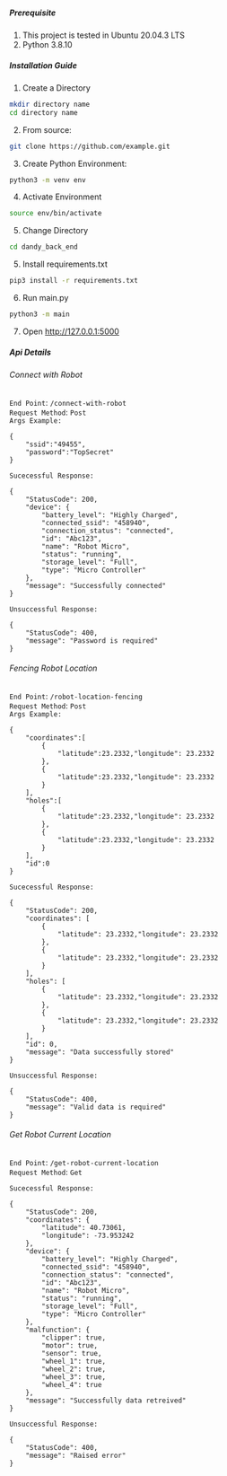 
##### Prerequisite
1. This project is tested in Ubuntu 20.04.3 LTS
2. Python 3.8.10

##### Installation Guide
1. Create a Directory
```bash
mkdir directory name
cd directory name
```

2. From source:

```bash
git clone https://github.com/example.git
```

3. Create Python Environment:
```bash
python3 -m venv env
```
4. Activate Environment
```bash
source env/bin/activate
```
5. Change Directory
```bash
cd dandy_back_end
```
5. Install requirements.txt
```bash
pip3 install -r requirements.txt
```
6. Run main.py
```bash
python3 -m main
```
7. Open http://127.0.0.1:5000


 ##### Api Details

###### Connect with Robot

```End Point```: ```/connect-with-robot``` <br>
```Request Method```: ```Post``` <br>
```Args Example: ```
```
{
    "ssid":"49455",
    "password":"TopSecret"
}
```

```Sucecessful Response: ```
```
{
    "StatusCode": 200,
    "device": {
        "battery_level": "Highly Charged",
        "connected_ssid": "458940",
        "connection_status": "connected",
        "id": "Abc123",
        "name": "Robot Micro",
        "status": "running",
        "storage_level": "Full",
        "type": "Micro Controller"
    },
    "message": "Successfully connected"
}
```

```Unsuccessful Response: ```
```
{
    "StatusCode": 400,
    "message": "Password is required"
}
```


###### Fencing Robot Location

```End Point```: ```/robot-location-fencing``` <br>
```Request Method```: ```Post``` <br>
```Args Example: ```
```
{
    "coordinates":[
        {
            "latitude":23.2332,"longitude": 23.2332
        },
        {
            "latitude":23.2332,"longitude": 23.2332
        }
    ],
    "holes":[
        {
            "latitude":23.2332,"longitude": 23.2332
        },
        {
            "latitude":23.2332,"longitude": 23.2332
        }
    ],
    "id":0
}
```

```Sucecessful Response: ```
```
{
    "StatusCode": 200,
    "coordinates": [
        {
            "latitude": 23.2332,"longitude": 23.2332
        },
        {
            "latitude": 23.2332,"longitude": 23.2332
        }
    ],
    "holes": [
        {
            "latitude": 23.2332,"longitude": 23.2332
        },
        {
            "latitude": 23.2332,"longitude": 23.2332
        }
    ],
    "id": 0,
    "message": "Data successfully stored"
}
```

```Unsuccessful Response: ```
```
{
    "StatusCode": 400,
    "message": "Valid data is required"
}
```
###### Get Robot Current Location

```End Point```: ```/get-robot-current-location``` <br>
```Request Method```: ```Get``` <br>

```Sucecessful Response: ```
```
{
    "StatusCode": 200,
    "coordinates": {
        "latitude": 40.73061,
        "longitude": -73.953242
    },
    "device": {
        "battery_level": "Highly Charged",
        "connected_ssid": "458940",
        "connection_status": "connected",
        "id": "Abc123",
        "name": "Robot Micro",
        "status": "running",
        "storage_level": "Full",
        "type": "Micro Controller"
    },
    "malfunction": {
        "clipper": true,
        "motor": true,
        "sensor": true,
        "wheel_1": true,
        "wheel_2": true,
        "wheel_3": true,
        "wheel_4": true
    },
    "message": "Successfully data retreived"
}
```

```Unsuccessful Response: ```
```
{
    "StatusCode": 400,
    "message": "Raised error"
}
```
